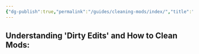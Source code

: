 ```yaml
---
{"dg-publish":true,"permalink":"/guides/cleaning-mods/index/","title":"Cleaning Mods","tags":["Dirty-Edits","Cleaning-Mods","Tes3cmd","Construction-Set"]}
---
```


## Understanding 'Dirty Edits' and How to Clean Mods: